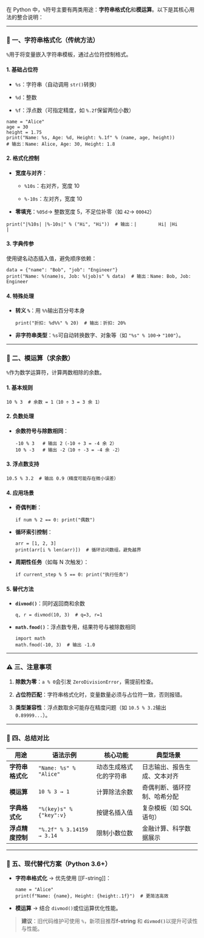 在 Python 中，`%`符号主要有两类用途：​**字符串格式化**和**模运算**。以下是其核心用法的整合说明：

---

### 🧩 一、字符串格式化（传统方法）

`%`用于将变量嵌入字符串模板，通过占位符控制格式。

#### 1. ​**基础占位符**​

- `%s`：字符串（自动调用 `str()`转换）
    
- `%d`：整数
    
- `%f`：浮点数（可指定精度，如 `%.2f`保留两位小数）
    

```
name = "Alice"
age = 30
height = 1.75
print("Name: %s, Age: %d, Height: %.1f" % (name, age, height))  
# 输出：Name: Alice, Age: 30, Height: 1.8
```

#### 2. ​**格式化控制**​

- ​**宽度与对齐**​：
    
    - `%10s`：右对齐，宽度 10
        
    - `%-10s`：左对齐，宽度 10
        
    
- ​**零填充**​：`%05d`→ 整数宽度 5，不足位补零（如 `42`→ `00042`）
    

```
print("|%10s| |%-10s|" % ("Hi", "Hi"))  # 输出：|        Hi| |Hi        |
```

#### 3. ​**字典传参**​

使用键名动态插入值，避免顺序依赖：

```
data = {"name": "Bob", "job": "Engineer"}
print("Name: %(name)s, Job: %(job)s" % data)  # 输出：Name: Bob, Job: Engineer
```

#### 4. ​**特殊处理**​

- ​**转义 `%`**​：用 `%%`输出百分号本身
    
    ```
    print("折扣: %d%%" % 20)  # 输出：折扣: 20%
    ```
    
- ​**非字符串类型**​：`%s`可自动转换数字、对象等（如 `"%s" % 100`→ `"100"`）。
    

---

### 🔢 二、模运算（求余数）

`%`作为数学运算符，计算两数相除的余数。

#### 1. ​**基本规则**​

```
10 % 3  # 余数 = 1（10 ÷ 3 = 3 余 1）
```

#### 2. ​**负数处理**​

- ​**余数符号与除数相同**​：
    
    ```
    -10 % 3   # 输出 2（-10 ÷ 3 = -4 余 2）  
    10 % -3   # 输出 -2（10 ÷ -3 = -4 余 -2）
    ```
    

#### 3. ​**浮点数支持**​

```
10.5 % 3.2  # 输出 0.9（精度可能存在微小误差）
```

#### 4. ​**应用场景**​

- ​**奇偶判断**​：
    
    ```
    if num % 2 == 0: print("偶数")
    ```
    
- ​**循环索引控制**​：
    
    ```
    arr = [1, 2, 3]
    print(arr[i % len(arr)])  # 循环访问数组，避免越界
    ```
    
- ​**周期性任务**​（如每 N 次触发）：
    
    ```
    if current_step % 5 == 0: print("执行任务")
    ```
    

#### 5. ​**替代方法**​

- ​**`divmod()`**​：同时返回商和余数
    
    ```
    q, r = divmod(10, 3)  # q=3, r=1
    ```
    
- ​**`math.fmod()`**​：浮点数专用，结果符号与被除数相同
    
    ```
    import math
    math.fmod(-10, 3)  # 输出 -1.0
    ```
    

---

### ⚠️ 三、注意事项

1. ​**除数为零**​：`a % 0`会引发 `ZeroDivisionError`，需提前检查。
    
2. ​**占位符匹配**​：字符串格式化时，变量数量必须与占位符一致，否则报错。
    
3. ​**类型兼容性**​：浮点数取余可能存在精度问题（如 `10.5 % 3.2`输出 `0.89999...`）。
    

---

### 💎 四、总结对比

|​**用途**​|​**语法示例**​|​**核心功能**​|​**典型场景**​|
|---|---|---|---|
|​**字符串格式化**​|`"Name: %s" % "Alice"`|动态生成格式化的字符串|日志输出、报告生成、文本对齐|
|​**模运算**​|`10 % 3 → 1`|计算除法余数|奇偶判断、循环控制、哈希分配|
|​**字典格式化**​|`"%(key)s" % {"key":v}`|按键名插入值|复杂模板（如 SQL 语句）|
|​**浮点精度控制**​|`"%.2f" % 3.14159 → 3.14`|限制小数位数|金融计算、科学数据展示|

---

### 🔄 五、现代替代方案（Python 3.6+）

- ​**字符串格式化**​ → 优先使用 ​[[F-string]]：
    
    ```
    name = "Alice"
    print(f"Name: {name}, Height: {height:.1f}")  # 更简洁高效
    ```
    
- ​**模运算**​ → 结合 `divmod()`或位运算优化性能。
    

> ​**建议**​：旧代码维护可使用 `%`，新项目推荐 ​**f-string**​ 和 ​**`divmod()`**​ 以提升可读性与性能。